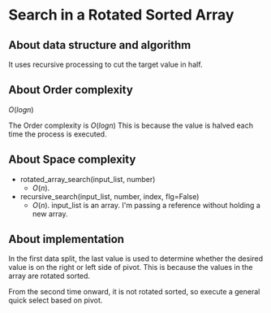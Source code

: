 # Search in a Rotated Sorted Array

## About data structure and algorithm

It uses recursive processing to cut the target value in half.

## About Order complexity
$O(log n)$

The Order complexity is $O(log n)$
This is because the value is halved each time the process is executed.

## About Space complexity

- rotated_array_search(input_list, number)
  - $O(n)$.
- recursive_search(input_list, number, index, flg=False)
  - $O(n)$. input_list is an array. I'm passing a reference without holding a new array.

## About implementation

In the first data split, the last value is used to determine whether the desired value is on the right or left side of pivot.
This is because the values in the array are rotated sorted.

From the second time onward, it is not rotated sorted, so execute a general quick select based on pivot.